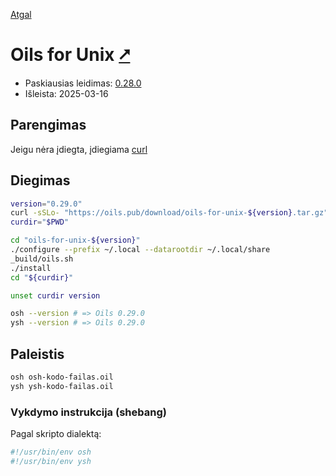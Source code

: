 [Atgal](./readme.md)

# Oils for Unix [&#x2B67;](https://www.oilshell.org/)

* Paskiausias leidimas: [0.28.0](https://oils.pub/release/latest/)
* Išleista: 2025-03-16

## Parengimas

Jeigu nėra įdiegta, įdiegiama [curl](../utils/curl.md)

## Diegimas

```bash
version="0.29.0"
curl -sSLo- "https://oils.pub/download/oils-for-unix-${version}.tar.gz" | tar -xzv
curdir="$PWD"

cd "oils-for-unix-${version}"
./configure --prefix ~/.local --datarootdir ~/.local/share
_build/oils.sh
./install
cd "${curdir}"

unset curdir version

osh --version # => Oils 0.29.0
ysh --version # => Oils 0.29.0
```

## Paleistis

```bash
osh osh-kodo-failas.oil
ysh ysh-kodo-failas.oil
```

### Vykdymo instrukcija (shebang)

Pagal skripto dialektą:

```bash
#!/usr/bin/env osh
#!/usr/bin/env ysh
```
